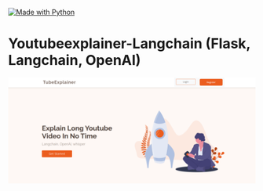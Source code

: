 
[![Made with Python](https://img.shields.io/badge/Made%20with-Python-orange?style=for-the-badge&logo=ros)](http://wiki.ros.org/)


# Youtubeexplainer-Langchain (Flask, Langchain, OpenAI)
  <p align="center">
  <img src="readme_imgs/YoutubeExplainer.png" width="700px">
  </p>

